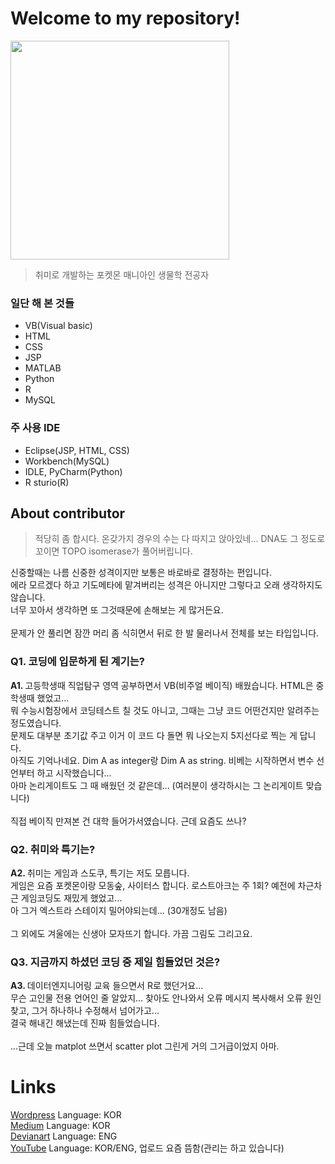 <h1>Welcome to my repository!</h1>
<img src="https://img1.daumcdn.net/thumb/R1280x0/?scode=mtistory2&fname=https%3A%2F%2Fblog.kakaocdn.net%2Fdn%2FbDAz6p%2FbtriwydAMht%2FijGrEm2qcKsDkIgBoHoQH1%2Fimg.png" height="350">
<blockquote>취미로 개발하는 포켓몬 매니아인 생물학 전공자</blockquote>
<h3>일단 해 본 것들</h3>
<ul>
  <li>VB(Visual basic)</li>
  <li>HTML</li>
  <li>CSS</li>
  <li>JSP</li>
  <li>MATLAB</li>
  <li>Python</li>
  <li>R</li>
  <li>MySQL</li>
</ul>
<h3>주 사용 IDE</h3>
<ul>
  <li>Eclipse(JSP, HTML, CSS)</li>
  <li>Workbench(MySQL)</li>
  <li>IDLE, PyCharm(Python)</li>
  <li>R sturio(R)</li>
</ul>
<h2>About contributor</h2>
<blockquote>적당히 좀 합시다. 온갖가지 경우의 수는 다 따지고 앉아있네... DNA도 그 정도로 꼬이면 TOPO isomerase가 풀어버립니다. </blockquote>
신중할때는 나름 신중한 성격이지만 보통은 바로바로 결정하는 편입니다. <br>
에라 모르겠다 하고 기도메타에 맡겨버리는 성격은 아니지만 그렇다고 오래 생각하지도 않습니다. <br>
너무 꼬아서 생각하면 또 그것때문에 손해보는 게 많거든요. <br>
<br>
문제가 안 풀리면 잠깐 머리 좀 식히면서 뒤로 한 발 물러나서 전체를 보는 타입입니다. 
<h3>Q1. 코딩에 입문하게 된 계기는?</h3>
<b>A1. </b>고등학생때 직업탐구 영역 공부하면서 VB(비주얼 베이직) 배웠습니다. HTML은 중학생때 했었고... <br>
뭐 수능시험장에서 코딩테스트 칠 것도 아니고, 그때는 그냥 코드 어떤건지만 알려주는 정도였습니다. <br>
문제도 대부분 초기값 주고 이거 이 코드 다 돌면 뭐 나오는지 5지선다로 찍는 게 답니다. <br>
아직도 기억나네요. Dim A as integer랑 Dim A as string. 비베는 시작하면서 변수 선언부터 하고 시작했습니다... <br>
아마 논리게이트도 그 때 배웠던 것 같은데... (여러분이 생각하시는 그 논리게이트 맞습니다)<br>
<br>
직접 베이직 만져본 건 대학 들어가서였습니다. 근데 요즘도 쓰나? 
<h3>Q2. 취미와 특기는? </h3>
<b>A2. </b>취미는 게임과 스도쿠, 특기는 저도 모릅니다. <br>
게임은 요즘 포켓몬이랑 모동숲, 사이터스 합니다. 로스트아크는 주 1회? 예전에 차근차근 게임코딩도 재밌게 했었고... <br>
아 그거 엑스트라 스테이지 밀어야되는데... (30개정도 남음)<br>
<br>
그 외에도 겨울에는 신생아 모자뜨기 합니다. 가끔 그림도 그리고요. <br>
<h3>Q3. 지금까지 하셨던 코딩 중 제일 힘들었던 것은? </h3>
<b>A3. </b>데이터엔지니어링 교육 들으면서 R로 했던거요... <br>
무슨 고인물 전용 언어인 줄 알았지... 찾아도 안나와서 오류 메시지 복사해서 오류 원인 찾고, 그거 하나하나 수정해서 넘어가고... <br>
결국 해내긴 해냈는데 진짜 힘들었습니다. <br>
<br>
...근데 오늘 matplot 쓰면서 scatter plot 그린게 거의 그거급이었지 아마. 
<h1>Links</h1>
<a href="https://koreanraichu.sfuhost.com/">Wordpress</a> Language: KOR<br>
<a href="https://medium.com/@koreanraichu">Medium</a> Language: KOR<br>
<a href="https://www.deviantart.com/blackholekun">Devianart</a> Language: ENG<br>
<a href="https://www.youtube.com/channel/UCQyPvrrBhvp95iqhkLR1n-A">YouTube</a> Language: KOR/ENG, 업로드 요즘 뜸함(관리는 하고 있습니다)
